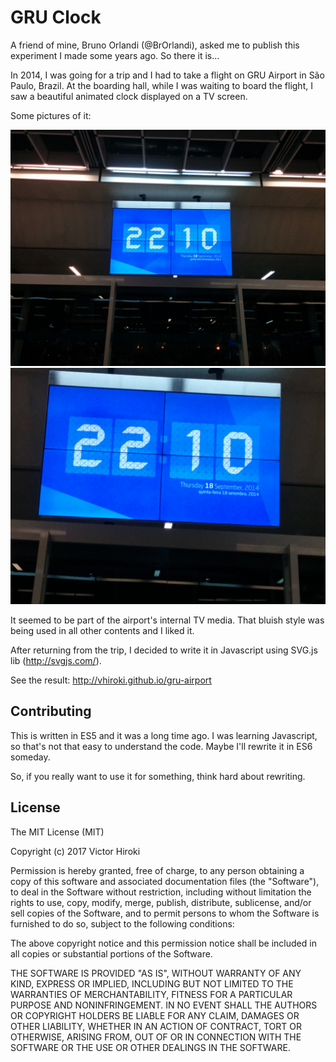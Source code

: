 # GRU Clock

A friend of mine, Bruno Orlandi (@BrOrlandi), asked me to publish this experiment I made some years ago. So there it is...

In 2014, I was going for a trip and I had to take a flight on GRU Airport in São Paulo, Brazil. At the boarding hall, while I was waiting to board the flight, I saw a beautiful animated clock displayed on a TV screen. 

Some pictures of it:

<img alt="animated clock" src="images/photo_1.jpg" width="640">
<img alt="animated clock 2" src="images/photo_2.jpg" width="640">

It seemed to be part of the airport's internal TV media. That bluish style was being used in all other contents and I liked it.

After returning from the trip, I decided to write it in Javascript using SVG.js lib (http://svgjs.com/). 

See the result: http://vhiroki.github.io/gru-airport

## Contributing

This is written in ES5 and it was a long time ago. I was learning Javascript, so that's not that easy to understand the code. Maybe I'll rewrite it in ES6 someday.

So, if you really want to use it for something, think hard about rewriting.

## License
 
The MIT License (MIT)

Copyright (c) 2017 Victor Hiroki

Permission is hereby granted, free of charge, to any person obtaining a copy of this software and associated documentation files (the "Software"), to deal in the Software without restriction, including without limitation the rights to use, copy, modify, merge, publish, distribute, sublicense, and/or sell copies of the Software, and to permit persons to whom the Software is furnished to do so, subject to the following conditions:

The above copyright notice and this permission notice shall be included in all copies or substantial portions of the Software.

THE SOFTWARE IS PROVIDED "AS IS", WITHOUT WARRANTY OF ANY KIND, EXPRESS OR IMPLIED, INCLUDING BUT NOT LIMITED TO THE WARRANTIES OF MERCHANTABILITY, FITNESS FOR A PARTICULAR PURPOSE AND NONINFRINGEMENT. IN NO EVENT SHALL THE AUTHORS OR COPYRIGHT HOLDERS BE LIABLE FOR ANY CLAIM, DAMAGES OR OTHER LIABILITY, WHETHER IN AN ACTION OF CONTRACT, TORT OR OTHERWISE, ARISING FROM, OUT OF OR IN CONNECTION WITH THE SOFTWARE OR THE USE OR OTHER DEALINGS IN THE SOFTWARE.
